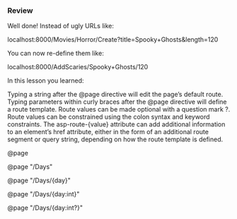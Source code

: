 ### Review
Well done! Instead of ugly URLs like:

localhost:8000/Movies/Horror/Create?title=Spooky+Ghosts&length=120

You can now re-define them like:

localhost:8000/AddScaries/Spooky+Ghosts/120

In this lesson you learned:

Typing a string after the @page directive will edit the page’s default route.
Typing parameters within curly braces after the @page directive will define a route template.
Route values can be made optional with a question mark ?.
Route values can be constrained using the colon syntax and keyword constraints.
The asp-route-{value} attribute can add additional information to an <a> element’s href attribute, either in the form of an additional route segment or query string, depending on how the route template is defined.
<!-- No URL segments -->
@page
<!-- Edit the default route -->
@page "/Days"
<!-- Add a route template -->
@page "/Days/{day}"
<!-- Constrain route value -->
@page "/Days/{day:int}"
<!-- Make route value optional -->
@page "/Days/{day:int?}"
